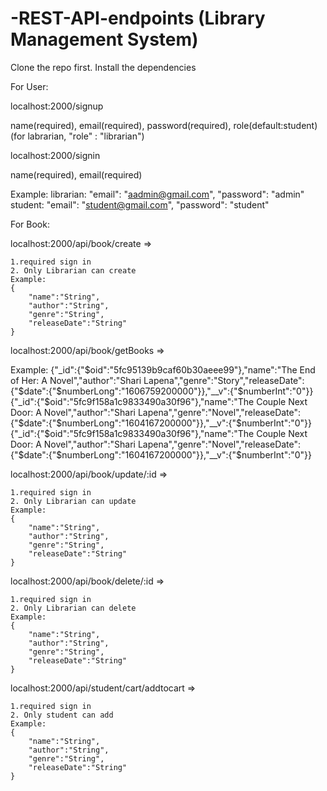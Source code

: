 # -REST-API-endpoints (Library Management System)

Clone the repo first.
Install the dependencies

For User:

localhost:2000/signup

name(required),
email(required),
password(required),
role(default:student) (for labrarian, "role" : "librarian")

localhost:2000/signin

name(required),
email(required)

Example:
	librarian:
		"email": "aadmin@gmail.com",
    		"password": "admin"
	student:
		"email": "student@gmail.com",
    		"password": "student"

For Book:

localhost:2000/api/book/create =>

	1.required sign in
	2. Only Librarian can create
	Example:
	{
		"name":"String",
		"author":"String",
		"genre":"String",
		"releaseDate":"String"
	}
localhost:2000/api/book/getBooks =>

Example:
{"_id":{"$oid":"5fc95139b9caf60b30aeee99"},"name":"The End of Her: A Novel","author":"Shari Lapena","genre":"Story","releaseDate":{"$date":{"$numberLong":"1606759200000"}},"__v":{"$numberInt":"0"}}
{"_id":{"$oid":"5fc9f158a1c9833490a30f96"},"name":"The Couple Next Door: A Novel","author":"Shari Lapena","genre":"Novel","releaseDate":{"$date":{"$numberLong":"1604167200000"}},"__v":{"$numberInt":"0"}}
{"_id":{"$oid":"5fc9f158a1c9833490a30f96"},"name":"The Couple Next Door: A Novel","author":"Shari Lapena","genre":"Novel","releaseDate":{"$date":{"$numberLong":"1604167200000"}},"__v":{"$numberInt":"0"}}


localhost:2000/api/book/update/:id =>

	1.required sign in
	2. Only Librarian can update
	Example:
	{
		"name":"String",
		"author":"String",
		"genre":"String",
		"releaseDate":"String"
	}
localhost:2000/api/book/delete/:id => 

	1.required sign in
	2. Only Librarian can delete
	Example:
	{
		"name":"String",
		"author":"String",
		"genre":"String",
		"releaseDate":"String"
	}

 localhost:2000/api/student/cart/addtocart =>


	1.required sign in
	2. Only student can add
	Example:
	{
		"name":"String",
		"author":"String",
		"genre":"String",
		"releaseDate":"String"
	}
